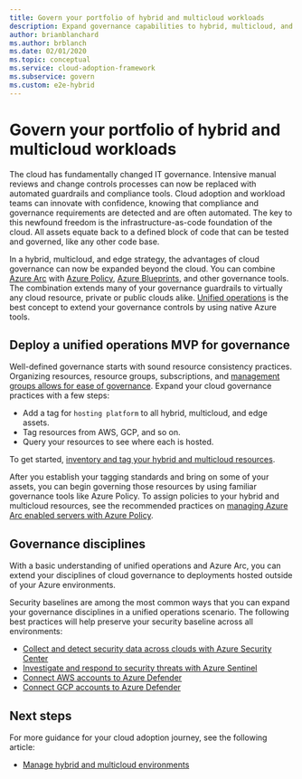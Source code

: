 ```yaml
---
title: Govern your portfolio of hybrid and multicloud workloads
description: Expand governance capabilities to hybrid, multicloud, and edge deployments.
author: brianblanchard
ms.author: brblanch
ms.date: 02/01/2020
ms.topic: conceptual
ms.service: cloud-adoption-framework
ms.subservice: govern
ms.custom: e2e-hybrid
---
```


# Govern your portfolio of hybrid and multicloud workloads

The cloud has fundamentally changed IT governance. Intensive manual reviews and change controls processes can now be replaced with automated guardrails and compliance tools. Cloud adoption and workload teams can innovate with confidence, knowing that compliance and governance requirements are detected and are often automated. The key to this newfound freedom is the infrastructure-as-code foundation of the cloud. All assets equate back to a defined block of code that can be tested and governed, like any other code base.

In a hybrid, multicloud, and edge strategy, the advantages of cloud governance can now be expanded beyond the cloud. You can combine [Azure Arc](/azure/azure-arc/overview) with [Azure Policy](/azure/governance/policy/overview), [Azure Blueprints](/azure/governance/blueprints/overview), and other governance tools. The combination extends many of your governance guardrails to virtually any cloud resource, private or public clouds alike. [Unified operations](./unified-operations.md) is the best concept to extend your governance controls by using native Azure tools.

## Deploy a unified operations MVP for governance

Well-defined governance starts with sound resource consistency practices. Organizing resources, resource groups, subscriptions, and [management groups allows for ease of governance](/azure/governance/management-groups/overview). Expand your cloud governance practices with a few steps:

- Add a tag for `hosting platform` to all hybrid, multicloud, and edge assets.
- Tag resources from AWS, GCP, and so on.
- Query your resources to see where each is hosted.

To get started, [inventory and tag your hybrid and multicloud resources](../../manage/hybrid/server/best-practices/arc-inventory-tagging.md).

After you establish your tagging standards and bring on some of your assets, you can begin governing those resources by using familiar governance tools like Azure Policy. To assign policies to your hybrid and multicloud resources, see the recommended practices on [managing Azure Arc enabled servers with Azure Policy](../../manage/hybrid/server/best-practices/arc-policies-mma.md).

## Governance disciplines

With a basic understanding of unified operations and Azure Arc, you can extend your disciplines of cloud governance to deployments hosted outside of your Azure environments.

Security baselines are among the most common ways that you can expand your governance disciplines in a unified operations scenario. The following best practices will help preserve your security baseline across all environments:

- [Collect and detect security data across clouds with Azure Security Center](/azure/security-center/quickstart-onboard-machines)
- [Investigate and respond to security threats with Azure Sentinel](/azure/sentinel/tutorial-investigate-cases)
- [Connect AWS accounts to Azure Defender](/azure/security-center/quickstart-onboard-aws)
- [Connect GCP accounts to Azure Defender](/azure/security-center/quickstart-onboard-gcp)

## Next steps

For more guidance for your cloud adoption journey, see the following article:

- [Manage hybrid and multicloud environments](./manage.md)
